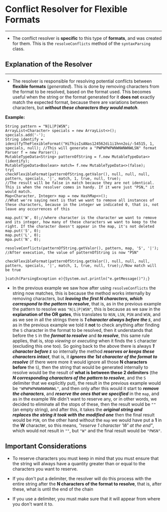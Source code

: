 # Conflict Resolver for Flexible Formats

-----------------------------------------------------
* The conflict resolver is **specific** to this type of **formats**, and was created for them. This is the `resolveConflicts` method of the `syntaxParsing` class.

## Explanation of the Resolver

-----------------------------------------------------

* The resolver is responsible for resolving potential conflicts between **flexible formats** (*generated*). This is done by removing characters from the format to be resolved, based on the format used. This becomes useful when the string or the format generated for it **does not** exactly match the expected format, because there are variations between characters, but ***without these characters they would match***.

**Example:**
~~~~
String pattern = "N|L|P|WSN";
ArrayList<Character> specials = new ArrayList<>();
specials.add('-');
String identify = idenitfyTheFlexibleFormat("HiThisIsANas124562di1i1hnn2oi/-54515, 1, specials, null); //This will generate a "PWPWPWPWNWNWNWNWLSN" format
Parser f = new Parser();
MutableTypeData<String> patternOfString = f.new MutableTypeData<>(identify);
MutableTypeData<Boolean> match= f.new MutableTypeData<>(false);
try{
checkFlexibleFormat(patternOfString.getValor(), null, null, null, pattern, specials, '|', match, 1, true, null, true);
//The result will be false in match because they are not identical. This is when the resolver comes in handy. If it were just "PSN," it would match.
Map<Character, Integer> map = new HashMap<>();
//What we're saying next is that we want to remove all instances of these characters, because in the integer we indicated 0, that is, not leave any occurrences of this

map.put('W', 0);//where character is the character we want to remove and its integer, how many of these characters we want to keep to the right. If the character doesn't appear in the map, it's not deleted
map.put('S', 0);
map.put('L', 0);
mpa.put('N', 0);

resolveConflicts(patternOfString.getValor(), pattern, map, 'S', '|');
//After execution, the value of patternOfString is now "PSN"

checkFlexibleFormat(patternOfString.getValor(), null, null, null, pattern, specials, '|', match, 1, true, null, true);//Now match will be true

}catch(ParsingException e){System.out.println("e.getMessage()");}
~~~~

* In the previous example we saw how after using `resolveConflicts` the string now matches, this is because the method works internally by removing characters, but ***leaving the first N characters, which correspond to the pattern to resolve***, that is, as in the previous example the pattern to resolve was `"N|L|P|WSN"`, this is because as we saw in the **explanation of the OR gates**, this translates to `NSN`, `LSN`, `PSN` and `WSN`, and as we see in all the strings there is ***1 character always before the `S`***, and as in the previous example we told it **not** to check anything after finding the `S` character in the format to be resolved, then it understands that before the `S` in the ***format to resolve*** and ***to resolve***, this same rule applies, that is, stop *viewing* or *executing* when it finds the `S` character (excluding this one too). So going back to the above there is always ***1 character before `S`*** so internally the method ***reserves or keeps these characters intact***, that is, it ***ignores the 1st character of the format to resolve*** (if there were more it would ignore all those **N characters before** the `S`), then the string that would be generated internally to resolve would be the result of **what is between these 2 delimiters** (the ***N corresponding characters of the pattern to resolve***, and the `S` delimiter that we explicitly put), the result in the previous example would be `"WPWPWPWNWNWNWNWL"`, and then only after this would it start to ***remove the characters***, and ***reserve the ones that we specified*** in the `map`, and as in the example We didn't want to reserve any, or in other words, we decided to eliminate all the stops of these, then the result would be `""` (an empty string), and after this, it takes the ***original string and replaces the string it took with the modified one*** then the final result would be `PSN`, on the other hand without the `map` we would have put a **1** in the **W** character, so this means, *"reserve 1 character 'W' at the end"*, which would not result in `""`, but `"W"` and the final result would be `"PWSN"`.

## Important Considerations

* To reserve characters you must keep in mind that you must ensure that the string will always have a quantity greater than or equal to the characters you want to reserve.

* If you don't put a delimiter, the resolver will do this process with the entire string after the **N characters of the format to resolve**, that is, after these, what is until the end of the chain

* If you use a delimiter, you must make sure that it will appear from where you don't want it to.
